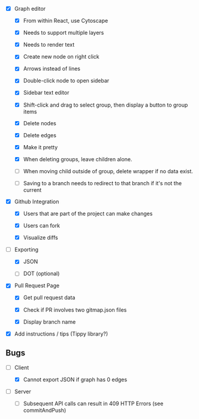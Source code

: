 - [x] Graph editor

    - [x] From within React, use Cytoscape

    - [x] Needs to support multiple layers

    - [x] Needs to render text

    - [x] Create new node on right click

    - [x] Arrows instead of lines

    - [x] Double-click node to open sidebar

    - [x] Sidebar text editor

    - [x] Shift-click and drag to select group, then display a button to group items

    - [x] Delete nodes

    - [x] Delete edges

    - [x] Make it pretty

    - [x] When deleting groups, leave children alone.
    
    - [ ] When moving child outside of group, delete wrapper if no data exist.

    - [ ] Saving to a branch needs to redirect to that branch if it's not the current

- [x] Github Integration

    - [x] Users that are part of the project can make changes

    - [x] Users can fork

    - [x] Visualize diffs

- [ ] Exporting

    - [x] JSON

    - [ ] DOT (optional)

- [x] Pull Request Page

    - [x] Get pull request data

    - [x] Check if PR involves two gitmap.json files

    - [x] Display branch name

- [x] Add instructions / tips (Tippy library?)

## Bugs

- [ ] Client

    - [x] Cannot export JSON if graph has 0 edges

- [ ] Server

    - [ ] Subsequent API calls can result in 409 HTTP Errors (see commitAndPush) 
